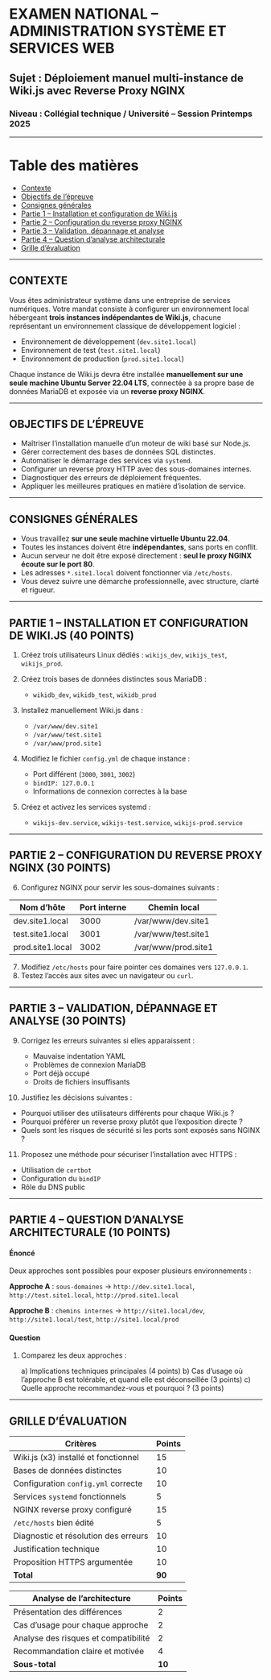 
# EXAMEN NATIONAL – ADMINISTRATION SYSTÈME ET SERVICES WEB

## Sujet : **Déploiement manuel multi-instance de Wiki.js avec Reverse Proxy NGINX**

### Niveau : Collégial technique / Université – Session Printemps 2025

---

# Table des matières

* [Contexte](#contexte)
* [Objectifs de l’épreuve](#objectifs)
* [Consignes générales](#consignes)
* [Partie 1 – Installation et configuration de Wiki.js](#partie1)
* [Partie 2 – Configuration du reverse proxy NGINX](#partie2)
* [Partie 3 – Validation, dépannage et analyse](#partie3)
* [Partie 4 – Question d’analyse architecturale](#partie4)
* [Grille d’évaluation](#grille)

---

<h2 id="contexte">CONTEXTE</h2>

Vous êtes administrateur système dans une entreprise de services numériques. Votre mandat consiste à configurer un environnement local hébergeant **trois instances indépendantes de Wiki.js**, chacune représentant un environnement classique de développement logiciel :

* Environnement de développement (`dev.site1.local`)
* Environnement de test (`test.site1.local`)
* Environnement de production (`prod.site1.local`)

Chaque instance de Wiki.js devra être installée **manuellement sur une seule machine Ubuntu Server 22.04 LTS**, connectée à sa propre base de données MariaDB et exposée via un **reverse proxy NGINX**.

---

<h2 id="objectifs">OBJECTIFS DE L’ÉPREUVE</h2>

* Maîtriser l’installation manuelle d’un moteur de wiki basé sur Node.js.
* Gérer correctement des bases de données SQL distinctes.
* Automatiser le démarrage des services via `systemd`.
* Configurer un reverse proxy HTTP avec des sous-domaines internes.
* Diagnostiquer des erreurs de déploiement fréquentes.
* Appliquer les meilleures pratiques en matière d’isolation de service.

---

<h2 id="consignes">CONSIGNES GÉNÉRALES</h2>

* Vous travaillez **sur une seule machine virtuelle Ubuntu 22.04**.
* Toutes les instances doivent être **indépendantes**, sans ports en conflit.
* Aucun serveur ne doit être exposé directement : **seul le proxy NGINX écoute sur le port 80**.
* Les adresses `*.site1.local` doivent fonctionner via `/etc/hosts`.
* Vous devez suivre une démarche professionnelle, avec structure, clarté et rigueur.

---

<h2 id="partie1">PARTIE 1 – INSTALLATION ET CONFIGURATION DE WIKI.JS (40 POINTS)</h2>

1. Créez trois utilisateurs Linux dédiés : `wikijs_dev`, `wikijs_test`, `wikijs_prod`.
2. Créez trois bases de données distinctes sous MariaDB :

   * `wikidb_dev`, `wikidb_test`, `wikidb_prod`
3. Installez manuellement Wiki.js dans :

   * `/var/www/dev.site1`
   * `/var/www/test.site1`
   * `/var/www/prod.site1`
4. Modifiez le fichier `config.yml` de chaque instance :

   * Port différent (`3000`, `3001`, `3002`)
   * `bindIP: 127.0.0.1`
   * Informations de connexion correctes à la base
5. Créez et activez les services systemd :

   * `wikijs-dev.service`, `wikijs-test.service`, `wikijs-prod.service`

---

<h2 id="partie2">PARTIE 2 – CONFIGURATION DU REVERSE PROXY NGINX (30 POINTS)</h2>

6. Configurez NGINX pour servir les sous-domaines suivants :

| Nom d’hôte       | Port interne | Chemin local        |
| ---------------- | ------------ | ------------------- |
| dev.site1.local  | 3000         | /var/www/dev.site1  |
| test.site1.local | 3001         | /var/www/test.site1 |
| prod.site1.local | 3002         | /var/www/prod.site1 |

7. Modifiez `/etc/hosts` pour faire pointer ces domaines vers `127.0.0.1`.
8. Testez l’accès aux sites avec un navigateur ou `curl`.

---

<h2 id="partie3">PARTIE 3 – VALIDATION, DÉPANNAGE ET ANALYSE (30 POINTS)</h2>

9. Corrigez les erreurs suivantes si elles apparaissent :

   * Mauvaise indentation YAML
   * Problèmes de connexion MariaDB
   * Port déjà occupé
   * Droits de fichiers insuffisants

10. Justifiez les décisions suivantes :

* Pourquoi utiliser des utilisateurs différents pour chaque Wiki.js ?
* Pourquoi préférer un reverse proxy plutôt que l’exposition directe ?
* Quels sont les risques de sécurité si les ports sont exposés sans NGINX ?

11. Proposez une méthode pour sécuriser l’installation avec HTTPS :

* Utilisation de `certbot`
* Configuration du `bindIP`
* Rôle du DNS public

---

<h2 id="partie4">PARTIE 4 – QUESTION D’ANALYSE ARCHITECTURALE (10 POINTS)</h2>

#### Énoncé

Deux approches sont possibles pour exposer plusieurs environnements :

**Approche A** :
`sous-domaines`
→ `http://dev.site1.local`, `http://test.site1.local`, `http://prod.site1.local`

**Approche B** :
`chemins internes`
→ `http://site1.local/dev`, `http://site1.local/test`, `http://site1.local/prod`

#### Question

1. Comparez les deux approches :

   a) Implications techniques principales (4 points)
   b) Cas d’usage où l’approche B est tolérable, et quand elle est déconseillée (3 points)
   c) Quelle approche recommandez-vous et pourquoi ? (3 points)

---

<h2 id="grille">GRILLE D’ÉVALUATION</h2>

| Critères                             | Points |
| ------------------------------------ | ------ |
| Wiki.js (x3) installé et fonctionnel | 15     |
| Bases de données distinctes          | 10     |
| Configuration `config.yml` correcte  | 10     |
| Services `systemd` fonctionnels      | 5      |
| NGINX reverse proxy configuré        | 15     |
| `/etc/hosts` bien édité              | 5      |
| Diagnostic et résolution des erreurs | 10     |
| Justification technique              | 10     |
| Proposition HTTPS argumentée         | 10     |
| **Total**                            | **90** |

| Analyse de l’architecture            | Points |
| ------------------------------------ | ------ |
| Présentation des différences         | 2      |
| Cas d’usage pour chaque approche     | 2      |
| Analyse des risques et compatibilité | 2      |
| Recommandation claire et motivée     | 4      |
| **Sous-total**                       | **10** |

